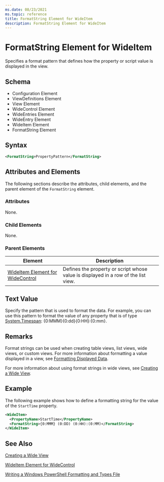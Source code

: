```yaml
---
ms.date: 08/23/2021
ms.topic: reference
title: FormatString Element for WideItem
description: FormatString Element for WideItem
---
```

# FormatString Element for WideItem

Specifies a format pattern that defines how the property or script value is displayed in the view.

## Schema

- Configuration Element
- ViewDefinitions Element
- View Element
- WideControl Element
- WideEntries Element
- WideEntry Element
- WideItem Element
- FormatString Element

## Syntax

```xml
<FormatString>PropertyPattern</FormatString>
```

## Attributes and Elements

The following sections describe the attributes, child elements, and the parent element of the
`FormatString` element.

### Attributes

None.

### Child Elements

None.

### Parent Elements

|Element|Description|
|-------------|-----------------|
|[WideItem Element for WideControl](./wideitem-element-for-widecontrol-format.md)|Defines the property or script whose value is displayed in a row of the list view.|

## Text Value

Specify the pattern that is used to format the data. For example, you can use this pattern to format
the value of any property that is of type [System.Timespan](/dotnet/api/System.TimeSpan):
{0:MMM}{0:dd}{0:HH}:{0:mm}.

## Remarks

Format strings can be used when creating table views, list views, wide views, or custom views. For
more information about formatting a value displayed in a view, see [Formatting Displayed Data](./formatting-displayed-data.md).

For more information about using format strings in wide views, see [Creating a Wide View](./creating-a-wide-view.md).

## Example

The following example shows how to define a formatting string for the value of the `StartTime`
property.

```xml
<WideItem>
  <PropertyName>StartTime</PropertyName>
  <FormatString>{0:MMM} (0:DD) (0:HH):(0:MM)</FormatString>
</WideItem>
```

## See Also

[Creating a Wide View](./creating-a-wide-view.md)

[WideItem Element for WideControl](./wideitem-element-for-widecontrol-format.md)

[Writing a Windows PowerShell Formatting and Types File](./writing-a-powershell-formatting-file.md)
